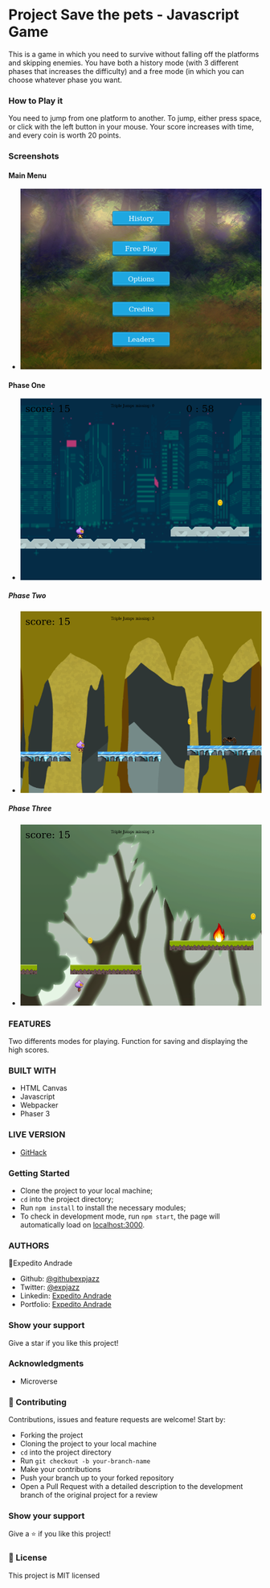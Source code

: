 # Project Save the pets - Javascript Game

This is a game in which you need to survive without falling off the platforms and skipping enemies. You have both a history mode (with 3 different phases that increases the difficulty) and a free mode (in which you can choose whatever phase you want.


### How to Play it

You need to jump from one platform to another. To jump, either press space, or click with the left button in your mouse. Your score increases with time, and every coin is worth 20 points.

### Screenshots

#### Main Menu

- ![Main page](./screenshotMainMenu.png)

#### Phase One

- ![Main page](./screenshotPhaseOne.png)

##### Phase Two

- ![Main page](./screenshotPhaseTwo.png)

##### Phase Three

- ![Main page](./screenshotPhaseThree.png)


### FEATURES

Two differents modes for playing. Function for saving and displaying the high scores.

### BUILT WITH

- HTML Canvas
- Javascript
- Webpacker
- Phaser 3

### LIVE VERSION

- [GitHack](https://raw.githack.com/expjazz/weather_app/featureV1/dist/index.html)

### Getting Started

- Clone the project to your local machine;
- `cd` into the project directory;
- Run `npm install` to install the necessary modules;
- To check in development mode, run `npm start`, the page will automatically load on [localhost:3000](localhost:3000).

### AUTHORS

👤Expedito Andrade

- Github: [@githubexpjazz](https://github.com/expjazz)
- Twitter: [@expjazz](https://twitter.com/expeditoandrade13)
- Linkedin: [Expedito Andrade](https://www.linkedin.com/in/expedito-andrade/)
- Portfolio: [Expedito Andrade](https://expjazz.github.io/expedito_andrade/)

### Show your support

Give a star if you like this project!

### Acknowledgments

- Microverse

### 🤝 Contributing

Contributions, issues and feature requests are welcome! Start by:

- Forking the project
- Cloning the project to your local machine
- `cd` into the project directory
- Run `git checkout -b your-branch-name`
- Make your contributions
- Push your branch up to your forked repository
- Open a Pull Request with a detailed description to the development branch of the original project for a review

### Show your support

Give a ⭐️ if you like this project!

### 📝 License

This project is MIT licensed
